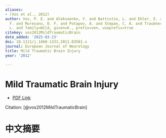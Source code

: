 ```yaml
---
aliases:
- (Vos et al., 2012)
author: Vos, P. E. and Alekseenko, Y. and Battistin, L. and Ehler, E. and Gerstenbrand,
  F. and Muresanu, D. F. and Potapov, A. and Stepan, C. A. and Traubner, P. and Vecsei,
  L. and family=Wild, given=K., prefix=von, useprefix=true
citekey: vos2012MildTraumaticBrain
date_added: '2025-03-23'
doi: 10.1111/j.1468-1331.2011.03581.x
journal: European Journal of Neurology
title: Mild Traumatic Brain Injury
year: '2012'

---
```

# Mild Traumatic Brain Injury
- [PDF Link](zotero://open-pdf/library/items/2N645PRH)

Citation: [@vos2012MildTraumaticBrain]

# 中文摘要
